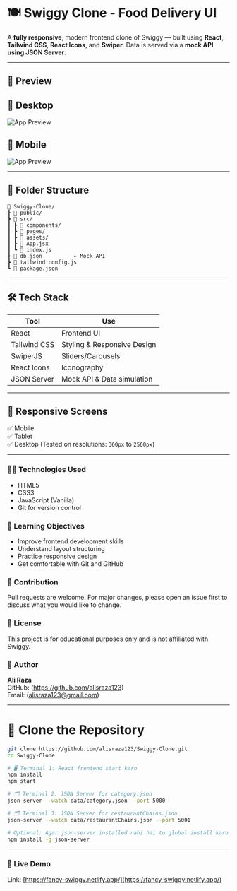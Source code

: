 # 🍽️ Swiggy Clone - Food Delivery UI

A **fully responsive**, modern frontend clone of Swiggy — built using **React**, **Tailwind CSS**, **React Icons**, and **Swiper**. Data is served via a **mock API using JSON Server**.

---

## 📸 Preview

## 📸 Desktop

![App Preview](./SnapShots/swiggyDesktop.png)  

## 📸 Mobile

![App Preview](./SnapShots/swiggyMobile.png)

---

## 📁 Folder Structure

```
📆 Swiggy-Clone/
┣ 📁 public/
┣ 📁 src/
┃ ┣ 📁 components/
┃ ┣ 📁 pages/
┃ ┣ 📁 assets/
┃ ┣ 📄 App.jsx
┃ ┗ 📄 index.js
┣ 📄 db.json          ← Mock API
┣ 📄 tailwind.config.js
┗ 📄 package.json
```

---

## 🛠️ Tech Stack

| Tool         | Use                         |
| ------------ | --------------------------- |
| React        | Frontend UI                 |
| Tailwind CSS | Styling & Responsive Design |
| SwiperJS     | Sliders/Carousels           |
| React Icons  | Iconography                 |
| JSON Server  | Mock API & Data simulation  |

---

## 📱 Responsive Screens

✅ Mobile  
✅ Tablet  
✅ Desktop (Tested on resolutions: `360px` to `2560px`)

---

### 👨‍💻 Technologies Used

* HTML5  
* CSS3  
* JavaScript (Vanilla)  
* Git for version control

### 🧠 Learning Objectives

* Improve frontend development skills  
* Understand layout structuring  
* Practice responsive design  
* Get comfortable with Git and GitHub

### 🙌 Contribution

Pull requests are welcome. For major changes, please open an issue first to discuss what you would like to change.

### 📄 License

This project is for educational purposes only and is not affiliated with Swiggy.

### 🧑 Author

**Ali Raza**  
GitHub: (https://github.com/alisraza123)  
Email: (alisraza123@gmail.com)  

---

# 📁 Clone the Repository

```bash
git clone https://github.com/alisraza123/Swiggy-Clone.git
cd Swiggy-Clone

# 🖥️ Terminal 1: React frontend start karo
npm install
npm start

# 🗂️ Terminal 2: JSON Server for category.json
json-server --watch data/category.json --port 5000

# 🗂️ Terminal 3: JSON Server for restaurantChains.json
json-server --watch data/restaurantChains.json --port 5001

# Optional: Agar json-server installed nahi hai to global install karo
npm install -g json-server
```

---

### 📲 Live Demo

Link: [https://fancy-swiggy.netlify.app/](https://fancy-swiggy.netlify.app/)
